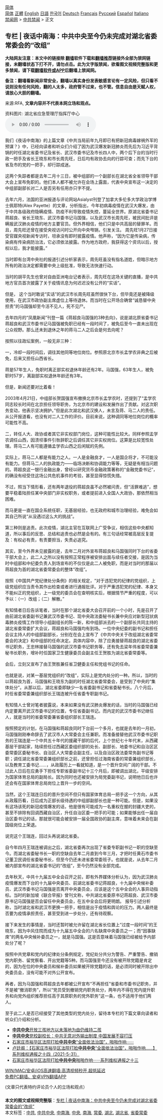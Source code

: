  <!-- 面包屑导航 --> <div class="breadcrumb"><!-- GTranslate: https://gtranslate.io/ -->  <div class="switcher notranslate">  <div class="selected">  <a href="#" onclick="return false;"> 简体</a>  </div>  <div class="option">  <a href="https://www.bannedbook.org" onclick="doGTranslate('zh-CN|zh-CN');jQuery('div.switcher div.selected a').html(jQuery(this).html());return false;" title="简体中文" class="nturl selected"> 简体</a>  <a href="https://www.bannedbook.org/zh-tw/" onclick="doGTranslate('zh-CN|zh-TW');jQuery('div.switcher div.selected a').html(jQuery(this).html());return false;" title="繁體中文" class="nturl"> 正體</a>  <a href="https://www.bannedbook.org/en/" onclick="doGTranslate('zh-CN|en');jQuery('div.switcher div.selected a').html(jQuery(this).html());return false;" title="English" class="nturl"> English</a>  <a href="https://www.bannedbook.org/ja/" onclick="doGTranslate('zh-CN|ja');jQuery('div.switcher div.selected a').html(jQuery(this).html());return false;" title="日本語" class="nturl"> 日語</a>  <a href="https://www.bannedbook.org/ko/" onclick="doGTranslate('zh-CN|ko');jQuery('div.switcher div.selected a').html(jQuery(this).html());return false;" title="한국어" class="nturl"> 한국어</a>  <a href="https://www.bannedbook.org/de/" onclick="doGTranslate('zh-CN|de');jQuery('div.switcher div.selected a').html(jQuery(this).html());return false;" title="Deutsch" class="nturl"> Deutsch</a>  <a href="https://www.bannedbook.org/fr/" onclick="doGTranslate('zh-CN|fr');jQuery('div.switcher div.selected a').html(jQuery(this).html());return false;" title="Français" class="nturl"> Français</a>  <a href="https://www.bannedbook.org/ru/" onclick="doGTranslate('zh-CN|ru');jQuery('div.switcher div.selected a').html(jQuery(this).html());return false;" title="Русский" class="nturl"> Русский</a>  <a href="https://www.bannedbook.org/es/" onclick="doGTranslate('zh-CN|es');jQuery('div.switcher div.selected a').html(jQuery(this).html());return false;" title="Español" class="nturl"> Español</a>  <a href="https://www.bannedbook.org/it/" onclick="doGTranslate('zh-CN|it');jQuery('div.switcher div.selected a').html(jQuery(this).html());return false;" title="Italiano" class="nturl"> Italiano</a>  </div>  </div>      <div class='breadcrumb-sub'><!-- Breadcrumb NavXT 6.3.0 --> <a href="https://www.bannedbook.org/" class="home">禁闻网</a> &gt; <a href="https://www.bannedbook.org/bnews/cbnews/" class="category">中共禁闻</a> &gt; 正文</div></div><h2>专栏 | 夜话中南海：中共中央至今仍未完成对湖北省委常委会的“改组”</h2> <p class="notice"><b>大陆网友注意：本文中的链接除 <a href="https://github.com/bannedbook/fanqiang" >翻墙</a>软件下载和<a href="https://github.com/killgcd/justmysocks/blob/master/README.md">翻墙推荐</a>链接外全部为禁网链接，未翻墙状态下打不开，请勿点击。此为文字版禁闻，欲看图文视频完整版和更多禁闻，请下载<a href="https://github.com/bannedbook/fanqiang">翻墙软件或APP</a>后翻墙上禁闻网。</p><p>备注：翻墙看新闻非常安全，翻墙以真实身份发表敏感言论有一定风险，但只看不说则没有任何风险，翻的人太多，政府管不过来，也不管。信息自由是天赋人权，请放心大胆的翻墙。</b></p>  <div class="entry"> <p>来源:RFA, <strong>文章内容并不代表本网立场和观点。</strong></p> <p>&#36164;&#26009;&#22270;&#29255;: &#28246;&#21271;&#30465;&#24212;&#24613;&#31649;&#29702;&#21381;&#25351;&#25381;&#21381;&#20013;&#24515;             <audio controls="controls" preload="metadata" src="https://www.rfa.org/mandarin/zhuanlan/yehuazhongnanhai/gx-07052021142231.html/@@stream" type="audio/mpeg"></audio></p>  <p>&#25105;&#20204;&#12298;&#22812;&#35805;&#20013;&#21335;&#28023;&#12299;&#30340;&#19978;&#31687;&#25991;&#31456;&#12298;&#20013;&#20849;&#24403;&#23616;&#21069;&#24180;&#20061;&#26376;&#21363;&#24050;&#26377;&#25226;&#26032;&#20896;&#30149;&#27602;&#23233;&#31096;&#22806;&#20891;&#30340;&#39044;&#35851;&#65311;&#12299;&#20013;&#65292;&#24050;&#32463;&#21521;&#35835;&#32773;&#21644;&#21548;&#20247;&#20204;&#20171;&#32461;&#20102;&#22240;&#20026;&#27494;&#27721;&#29190;&#21457;&#26032;&#20896;&#32954;&#28814;&#32780;&#20808;&#21518;&#20026;&#20064;&#36817;&#24179;&#32972;&#38149;&#30340;&#26102;&#20219;&#28246;&#21271;&#30465;&#22996;&#20070;&#35760;&#21450;&#30465;&#38271;&#12289;&#27494;&#27721;&#24066;&#22996;&#20070;&#35760;&#21450;&#24066;&#38271;&#22235;&#20154;&#20013;&#65292;&#20004;&#20010;&#21518;&#19979;&#21488;&#30340;&#24403;&#26102;&#34892;&#25919;&#19968;&#25226;&#25163;&#21450;&#30465;&#38271;&#29579;&#26195;&#19996;&#21644;&#24066;&#38271;&#21608;&#20808;&#26106;&#65292;&#26085;&#21518;&#22343;&#26377;&#25919;&#21327;&#21435;&#21521;&#30340;&#34892;&#36394;&#21487;&#26597;&#65307;&#32780;&#20808;&#19979;&#21488;&#30340;&#30465;&#21450;&#24066;&#30340;&#20826;&#30340;&#19968;&#25226;&#25163;&#65292;&#21364;&#34892;&#36394;&#25104;&#36855;&#12290;<br />&#160;<br />&#36825;&#20004;&#20010;&#22833;&#36394;&#32773;&#37117;&#26159;&#21435;&#24180;&#20108;&#26376;&#21313;&#19977;&#26085;&#65292;&#34987;&#20013;&#32452;&#37096;&#30340;&#19968;&#20010;&#21103;&#37096;&#38271;&#22312;&#28246;&#21271;&#30465;&#20840;&#30465;&#39046;&#23548;&#24178;&#37096;&#22823;&#20250;&#19978;&#23459;&#24067;&#20813;&#32844;&#30340;&#12290;&#20182;&#20204;&#26412;&#20154;&#37117;&#19981;&#34987;&#20801;&#35768;&#22312;&#20250;&#22330;&#19978;&#38706;&#38754;&#65292;&#20195;&#34920;&#20013;&#22830;&#23459;&#24067;&#36825;&#19968;&#20915;&#23450;&#30340;&#20013;&#32452;&#37096;&#21103;&#37096;&#38271;&#23545;&#20108;&#20154;&#26159;&#21542;&#21478;&#26377;&#20219;&#29992;&#20134;&#21482;&#23383;&#19981;&#25552;&#12290;<br />&#160;<br />&#21435;&#24180;&#20845;&#26376;&#65292;&#27861;&#22269;&#30340;&#20122;&#27954;&#25253;&#36947;&#19982;&#35780;&#35770;&#32593;&#31449;Asialyst&#21002;&#30331;&#20102;&#21152;&#25343;&#22823;&#22810;&#20262;&#22810;&#22823;&#23398;&#25919;&#27835;&#23398;&#21338;&#22763;&#20329;&#32822;&#29305;(Alex Payette&#65289;&#30340;&#25991;&#31456;&#65292;&#20998;&#26512;&#25351;&#20986;&#65292;&#20170;&#24180;&#21021;&#30149;&#27602;&#30123;&#24773;&#22312;&#27494;&#27721;&#22823;&#29190;&#21457;&#65292;&#30001;&#20110;&#20013;&#20849;&#21508;&#32423;&#25919;&#24220;&#38544;&#30610;&#30123;&#24773;&#12289;&#38450;&#30123;&#19981;&#21033;&#23548;&#33268;&#30123;&#24773;&#22833;&#25511;&#65292;&#34067;&#24310;&#20840;&#19990;&#30028;&#12290;&#21407;&#28246;&#21271;&#30465;&#22996;&#20070;&#35760;&#33931;&#36229;&#33391;&#12289;&#30465;&#38271;&#29579;&#26195;&#19996;&#12289;&#27494;&#27721;&#24066;&#22996;&#20070;&#35760;&#39532;&#22269;&#24378;&#65292;&#20197;&#21450;&#27494;&#27721;&#24066;&#38271;&#21608;&#20808;&#26106;&#65292;&#34987;&#27665;&#38388;&#25209;&#35780;&#26159;&#30610;&#25253;&#27494;&#27721;&#32954;&#28814;&#30123;&#24773;&#30340;&#22320;&#26041;&#20027;&#35201;&#23448;&#21592;&#12290;&#20294;&#22806;&#30028;&#30456;&#20449;&#65292;&#20182;&#20204;&#21482;&#26159;&#20013;&#20849;&#39640;&#23618;&#30340;&#26367;&#32618;&#32650;&#12290;&#32780;&#19988;&#65292;&#21608;&#20808;&#26106;&#36824;&#26366;&#22312;&#25509;&#21463;&#22830;&#35270;&#35775;&#38382;&#26102;&#20844;&#24320;&#21521;&#20013;&#22830;&#29993;&#38149;&#65292;&#24341;&#21457;&#20851;&#27880;&#12290;&#160;&#21608;&#20808;&#26106;1&#26376;27&#26085;&#25509;&#21463;&#23448;&#23186;&#22830;&#35270;&#26032;&#38395;&#19987;&#35775;&#26102;&#65292;&#22374;&#25215;&#27809;&#26377;&#21363;&#26102;&#25259;&#38706;&#30123;&#24773;&#12290;&#20182;&#22768;&#31216;&#65292;&#8220;&#22240;&#20026;&#23427;&#26159;&#20256;&#26579;&#30149;&#65292;&#20256;&#26579;&#30149;&#26377;&#20256;&#26579;&#30149;&#38450;&#27835;&#27861;&#65292;&#23427;&#24517;&#39035;&#20381;&#27861;&#25259;&#38706;&#12290;&#20316;&#20026;&#22320;&#26041;&#25919;&#24220;&#65292;&#25105;&#33719;&#24471;&#36825;&#20010;&#36164;&#35759;&#20197;&#21518;&#65292;&#25480;&#26435;&#20197;&#21518;&#65292;&#25105;&#25165;&#33021;&#25259;&#38706;&#12290;&#8221;<br />&#160;<br />&#24403;&#26102;&#21363;&#26377;&#21488;&#28286;&#20013;&#22830;&#31038;&#30340;&#25253;&#36947;&#24341;&#36848;&#20998;&#26512;&#23478;&#34920;&#31034;&#65292;&#21608;&#20808;&#26106;&#34429;&#27809;&#26377;&#25351;&#21517;&#36947;&#22995;&#65292;&#20294;&#26263;&#31034;&#22320;&#26041;&#25152;&#26377;&#30340;&#25919;&#27835;&#20915;&#23450;&#37117;&#38656;&#35201;&#20013;&#22830;&#19978;&#32423;&#25209;&#20934;&#65292;&#23548;&#33268;&#26080;&#27861;&#24555;&#36895;&#34892;&#21160;&#12290;<br />&#160;<br />&#24403;&#26102;&#30340;&#32993;&#24179;&#20808;&#29983;&#20063;&#26366;&#23545;&#33258;&#30001;&#20122;&#27954;&#30005;&#21488;&#35760;&#32773;&#34920;&#31034;&#65292;&#21608;&#20808;&#26106;&#22312;&#36825;&#22330;&#20851;&#38190;&#30340;&#30452;&#25773;&#65292;&#26159;&#20013;&#20849;&#22320;&#26041;&#23448;&#21592;&#39318;&#27425;&#25259;&#38706;&#20102;&#20851;&#20110;&#30123;&#24773;&#35759;&#24687;&#20026;&#20309;&#36831;&#36831;&#27809;&#26377;&#20844;&#24320;&#30340;&#8220;&#23454;&#35805;&#8221;&#12290;<br />&#160;<br />&#20294;&#26159;&#65292;&#160;&#36825;&#20010;&#24403;&#26102;&#25954;&#35828;&#8220;&#23454;&#35805;&#8221;&#30340;&#27494;&#27721;&#24066;&#38271;&#21608;&#20808;&#26106;&#34429;&#28982;&#24456;&#24555;&#19979;&#21488;&#65292;&#20294;&#27605;&#31455;&#36824;&#26159;&#34987;&#38477;&#32423;&#20351;&#29992;&#65292;&#22312;&#27494;&#27721;&#24066;&#25919;&#21327;&#21103;&#20027;&#24109;&#34394;&#20301;&#19978;&#31561;&#24453;&#36864;&#20241;&#12290;&#32780;&#24403;&#26102;&#22312;&#20844;&#24320;&#22330;&#21512;&#30830;&#26366;&#8220;&#35802;&#24691;&#26367;&#20013;&#22830;&#25285;&#36131;&#8221;&#30340;&#39532;&#22269;&#24378;&#21364;&#33267;&#20170;&#27963;&#19981;&#35265;&#20154;&#65292;&#27515;&#19981;&#35265;&#23608;&#12290;<br />&#160;<br />&#21435;&#24180;&#22235;&#26376;&#30340;&#8220;&#20964;&#20976;&#26032;&#38395;&#8221;&#21002;&#30331;&#19968;&#31687;&#12298;&#33931;&#36229;&#33391;&#39532;&#22269;&#24378;&#30340;3&#31181;&#21435;&#21521;&#12299;&#65292;&#35828;&#26159;&#28246;&#21271;&#21407;&#30465;&#22996;&#20070;&#35760;&#33931;&#36229;&#33391;&#21644;&#27494;&#27721;&#24066;&#22996;&#20070;&#35760;&#39532;&#22269;&#24378;&#34987;&#20813;&#32844;&#24050;&#32463;&#26377;&#19968;&#27573;&#26102;&#38388;&#20102;&#65292;&#34987;&#20813;&#21518;&#33267;&#20170;&#19968;&#30452;&#26410;&#20986;&#29616;&#22312;&#20844;&#20247;&#35270;&#37326;&#12290;&#37027;&#20040;&#36824;&#26410;&#21040;&#36864;&#20241;&#20043;&#24180;&#30340;&#33931;&#39532;&#20108;&#20154;&#20043;&#21518;&#20250;&#26159;&#20309;&#21435;&#21521;&#21602;&#65311;<br />&#160;<br />&#25353;&#29031;&#20197;&#24448;&#25919;&#22363;&#26696;&#20363;&#65292;&#19968;&#33324;&#26080;&#38750;&#19977;&#31181;&#65306;<br />&#160;<br />&#19968;&#65292;&#20919;&#21364;&#19968;&#27573;&#26102;&#38388;&#21518;&#65292;&#35843;&#24448;&#20854;&#20182;&#21516;&#31561;&#22320;&#20301;&#23703;&#20301;&#12290;&#21442;&#29031;&#21407;&#21271;&#20140;&#24066;&#38271;&#23391;&#23398;&#20892;&#38750;&#20856;&#20043;&#21518;&#34987;&#20813;&#65292;&#21518;&#26469;&#21448;&#25285;&#20219;&#23665;&#35199;&#30465;&#38271;&#12290;<br />&#160;<br />&#33931;&#26159;57&#24180;&#29983;&#20154;&#65292;&#20813;&#32844;&#26102;&#31163;&#27491;&#37096;&#23454;&#26435;&#36864;&#20241;&#24180;&#40836;&#36824;&#26377;2&#24180;&#12290;&#39532;&#22269;&#24378;&#65292;63&#24180;&#29983;&#20154;&#65292;&#34987;&#20813;&#32844;&#26102;57&#23681;&#65292;&#31163;&#21103;&#37096;&#23454;&#26435;&#36864;&#20241;&#24180;&#40836;&#36824;&#26377;3&#24180;&#12290;<br />&#160;<br />&#20294;&#26159;&#65292;&#26032;&#38395;&#36824;&#35201;&#23545;&#27604;&#30528;&#30475;&#65281;<br />&#160;<br />2003&#24180;4&#26376;21&#26085;&#65292;&#20013;&#32452;&#37096;&#38271;&#36154;&#22269;&#24378;&#23459;&#24067;&#25764;&#25442;&#21271;&#20140;&#24066;&#38271;&#23391;&#23398;&#20892;&#26102;&#65292;&#36824;&#25552;&#21040;&#20102;&#8220;&#23391;&#23398;&#20892;&#21516;&#24535;&#36739;&#38271;&#26102;&#38388;&#22312;&#21271;&#20140;&#25285;&#20219;&#39046;&#23548;&#32844;&#21153;&#65292;&#20026;&#21271;&#20140;&#24066;&#30340;&#24314;&#35774;&#21644;&#21457;&#23637;&#20316;&#20986;&#20102;&#36129;&#29486;&#12290;&#23545;&#36825;&#27425;&#32844;&#21153;&#21464;&#21160;&#65292;&#20182;&#34920;&#31034;&#22362;&#20915;&#25317;&#25252;&#12290;&#8221;&#20294;&#26159;&#27492;&#27425;&#28246;&#21271;&#21644;&#27494;&#27721;&#25442;&#20154;&#65292;&#26410;&#35328;&#21450;&#33931;&#12289;&#39532;&#20108;&#20154;&#30340;&#36131;&#20219;&#12290;&#20174;&#20844;&#24320;&#25253;&#36947;&#30475;&#65292;&#20063;&#27809;&#26377;&#23545;&#20108;&#20154;&#24037;&#20316;&#30340;&#35780;&#20215;&#12290;&#30446;&#21069;&#26469;&#35828;&#65292;&#36825;&#31181;&#35843;&#21516;&#31561;&#22320;&#20301;&#23703;&#20301;&#30340;&#27010;&#29575;&#21487;&#33021;&#24615;&#19981;&#39640;&#12290;<br />&#160;<br />&#20108;&#65292;&#36716;&#20219;&#20154;&#22823;&#12289;&#25919;&#21327;&#25110;&#32773;&#20854;&#23427;&#38750;&#23454;&#26435;&#37096;&#38376;&#23703;&#20301;&#65292;&#36825;&#31181;&#21487;&#33021;&#24615;&#27604;&#36739;&#22823;&#12290;&#21516;&#26679;&#21442;&#29031;&#23391;&#23398;&#20892;&#35843;&#20219;&#23665;&#35199;&#65292;&#22240;&#28291;&#22365;&#20107;&#20214;&#24341;&#21646;&#36766;&#32844;&#20043;&#21518;&#35843;&#20219;&#20854;&#23427;&#38750;&#23454;&#26435;&#23703;&#20301;&#12290;&#36825;&#31639;&#26159;&#27604;&#36739;&#23485;&#24615;&#22788;&#29702;&#12290;&#33931;&#39532;&#20108;&#20154;&#26377;&#21487;&#33021;&#36981;&#24490;&#23391;&#23398;&#20892;&#23665;&#35199;&#20043;&#21518;&#38386;&#36171;&#30340;&#20808;&#20363;&#12290;<br />&#160;<br />&#23454;&#38469;&#19978;&#65292;&#33931;&#39532;&#20108;&#20154;&#37117;&#26159;&#26377;&#33021;&#21147;&#20043;&#20154;&#12290;&#19968;&#20154;&#26159;&#37329;&#34701;&#33391;&#25165;&#65292;&#19968;&#20154;&#26159;&#22269;&#20225;&#23558;&#25165;&#65292;&#19981;&#21487;&#33021;&#27809;&#26377;&#33021;&#21147;&#12290;&#20294;&#33931;&#39532;&#20108;&#20154;&#30340;&#25191;&#25919;&#33021;&#21147;&#8212;&#8212;&#20020;&#22330;&#20915;&#26029;&#21644;&#21327;&#35843;&#33021;&#21147;&#31561;&#31561;&#65292;&#26080;&#30097;&#26159;&#26377;&#30456;&#24403;&#38382;&#39064;&#30340;&#12290;&#33931;&#36229;&#33391;&#36825;&#19968;&#38134;&#34892;&#37329;&#34701;&#20986;&#36523;&#65292;&#26366;&#32463;&#20197;&#30740;&#31350;&#36135;&#24065;&#37329;&#34701;&#25919;&#31574;&#33879;&#31216;&#30340;&#8220;&#37329;&#34701;&#20826;&#22996;&#20070;&#35760;&#8221;&#65292;&#30340;&#30830;&#27809;&#26377;&#32463;&#21463;&#20303;&#36825;&#22330;&#20844;&#20849;&#21361;&#26426;&#20107;&#20214;&#30340;&#32771;&#39564;&#65292;&#29978;&#33267;&#26174;&#24471;&#24778;&#24908;&#22833;&#25514;&#12290;<br />&#160;<br />&#19981;&#36807;&#65292;&#29031;&#24403;&#19979;&#24773;&#24418;&#30475;&#65292;&#36824;&#26377;&#20004;&#24180;&#36864;&#24441;&#30340;&#33931;&#36229;&#33391;&#34429;&#19981;&#24517;&#28982;&#34987;&#38382;&#36131;&#65292;&#20294;&#8220;&#27963;&#32618;&#38590;&#36867;&#8221;&#65292;&#24819;&#35201;&#24179;&#31283;&#30528;&#38470;&#25285;&#20219;&#26576;&#20013;&#22830;&#37096;&#38376;&#38750;&#23454;&#26435;&#32844;&#21153;&#65292;&#25110;&#32773;&#25552;&#21069;&#36827;&#20837;&#20840;&#22269;&#20154;&#22823;&#25919;&#21327;&#65292;&#37027;&#20381;&#28982;&#30456;&#24403;&#22256;&#38590;&#12290;<br />&#160;<br />&#32780;&#39532;&#26356;&#26159;&#19968;&#30452;&#22312;&#22269;&#20225;&#31995;&#32479;&#20219;&#32844;&#65292;&#26080;&#22522;&#23618;&#32463;&#39564;&#65292;&#20063;&#26080;&#25919;&#24220;&#21644;&#22478;&#24066;&#27835;&#29702;&#32463;&#39564;&#65292;&#38590;&#20813;&#20250;&#22914;&#20854;&#33258;&#24049;&#25152;&#35828;&#8220;&#20174;&#27809;&#36935;&#36807;&#36825;&#20040;&#22823;&#30340;&#25361;&#25112;&#8221;&#12290;<br />&#160;<br />&#31532;&#19977;&#31181;&#21017;&#26159;&#36861;&#36131;&#12290;&#27492;&#27425;&#30123;&#24773;&#65292;&#28246;&#21271;&#20027;&#23448;&#22312;&#20114;&#32852;&#32593;&#19978;&#24191;&#21463;&#20105;&#35758;&#65292;&#30456;&#20449;&#36825;&#20123;&#20013;&#22830;&#37117;&#30693;&#36947;&#65292;&#25152;&#20197;&#20107;&#21518;&#30340;&#21453;&#24605;&#12289;&#24635;&#32467;&#21644;&#36861;&#36131;&#20063;&#24517;&#28982;&#26159;&#20250;&#26377;&#30340;&#12290;&#26377;&#19977;&#21477;&#35805;&#32463;&#24120;&#34987;&#39640;&#23618;&#21453;&#22797;&#25552;&#21450;&#65306;&#26377;&#26435;&#24517;&#26377;&#36131;&#65292;&#26377;&#36131;&#35201;&#25285;&#24403;&#65292;&#22833;&#36131;&#24517;&#36861;&#31350;&#12290;<br />&#160;<br />&#20854;&#23454;&#65292;&#33267;&#20170;&#22806;&#30028;&#26410;&#35265;&#25259;&#38706;&#30340;&#26159;&#65292;&#21435;&#24180;&#20108;&#26376;&#23545;&#22806;&#23459;&#24067;&#33931;&#36229;&#33391;&#21644;&#39532;&#22269;&#24378;&#21516;&#26102;&#19979;&#21488;&#30340;&#30465;&#22996;&#24178;&#37096;&#22823;&#20250;&#19978;&#65292;&#27492;&#20108;&#20154;&#20043;&#25152;&#20197;&#27809;&#26377;&#25353;&#29031;&#27491;&#24120;&#31243;&#24207;&#34987;&#23433;&#25490;&#20986;&#38754;&#19982;&#32493;&#20219;&#32773;&#20132;&#25509;&#65292;&#26159;&#22240;&#20026;&#24403;&#26102;&#20013;&#32452;&#37096;&#21644;&#20013;&#32426;&#22996;&#36127;&#36131;&#20154;&#21040;&#22330;&#23459;&#24067;&#30340;&#19981;&#20165;&#20165;&#26159;&#27492;&#20108;&#20154;&#34987;&#20813;&#32844;&#65292;&#32780;&#26159;&#23545;&#24403;&#26102;&#30340;&#37027;&#23626;&#20197;&#33931;&#36229;&#33391;&#20026;&#39318;&#30340;&#28246;&#21271;&#30465;&#22996;&#24120;&#22996;&#20250;&#30340;&#25972;&#20307;&#8220;&#25913;&#32452;&#8221;&#12290;<br />&#160;<br />&#25353;&#29031;&#12298;&#20013;&#22269;&#20849;&#20135;&#20826;&#32426;&#24459;&#22788;&#20998;&#26465;&#20363;&#12299;&#30340;&#30456;&#20851;&#35268;&#23450;&#65292;&#8220;&#23545;&#20110;&#36829;&#29359;&#20826;&#30340;&#32426;&#24459;&#30340;&#20826;&#32452;&#32455;&#65292;&#19978;&#32423;&#20826;&#32452;&#32455;&#24212;&#24403;&#36131;&#20196;&#20854;&#20316;&#20986;&#26816;&#26597;&#25110;&#32773;&#36827;&#34892;&#36890;&#25253;&#25209;&#35780;&#12290;&#23545;&#20110;&#20005;&#37325;&#36829;&#29359;&#20826;&#30340;&#32426;&#24459;&#12289;&#26412;&#36523;&#21448;&#19981;&#33021;&#32416;&#27491;&#30340;&#20826;&#32452;&#32455;&#65292;&#19978;&#19968;&#32423;&#20826;&#30340;&#22996;&#21592;&#20250;&#22312;&#26597;&#26126;&#26680;&#23454;&#21518;&#65292;&#26681;&#25454;&#24773;&#33410;&#20005;&#37325;&#30340;&#31243;&#24230;&#65292;&#21487;&#20197;&#20104;&#20197;&#65306;&#65288;&#19968;&#65289;&#25913;&#32452;&#65307;&#65288;&#20108;&#65289;&#35299;&#25955;&#12290;&#8221;<br />&#160;<br />&#26377;&#30693;&#24773;&#32773;&#26085;&#21518;&#21578;&#35785;&#31508;&#32773;&#65292;&#24403;&#26102;&#22312;&#37027;&#20010;&#28246;&#21271;&#30465;&#22996;&#22823;&#20250;&#21484;&#24320;&#21069;&#30340;&#19968;&#20010;&#23567;&#26102;&#65292;&#20808;&#26159;&#21484;&#24320;&#20102;&#30001;&#21069;&#28246;&#21271;&#30465;&#22996;&#21103;&#20070;&#35760;&#20860;&#27494;&#27721;&#24066;&#22996;&#20070;&#35760;&#12289;&#29616;&#20013;&#22830;&#25919;&#27861;&#22996;&#31192;&#20070;&#38271;&#20860;&#20013;&#22830;&#24212;&#23545;&#26032;&#22411;&#20896;&#29366;&#30149;&#27602;&#32954;&#28814;&#30123;&#24773;&#24037;&#20316;&#39046;&#23548;&#23567;&#32452;&#21103;&#32452;&#38271;&#30340;&#38472;&#19968;&#26032;&#65292;&#21644;&#20013;&#32452;&#37096;&#27966;&#21435;&#30340;&#19968;&#20010;&#21103;&#37096;&#38271;&#20849;&#21516;&#20027;&#25345;&#30340;&#28246;&#21271;&#30465;&#22996;&#24120;&#22996;&#25193;&#22823;&#20250;&#35758;&#65292;&#33931;&#36229;&#33391;&#21644;&#39532;&#22269;&#24378;&#22343;&#26377;&#21040;&#22330;&#12290;&#19968;&#20301;&#20013;&#22830;&#32426;&#22996;&#30340;&#21103;&#20070;&#35760;&#21644;&#25285;&#20219;&#20250;&#35758;&#20027;&#25345;&#20154;&#30340;&#20013;&#32452;&#37096;&#21103;&#37096;&#38271;&#65292;&#20998;&#21035;&#22312;&#22312;&#20250;&#19978;&#23459;&#24067;&#20102;&#12298;&#20013;&#20849;&#20013;&#22830;&#20851;&#20110;&#25913;&#32452;&#28246;&#21271;&#30465;&#22996;&#24120;&#22996;&#20250;&#30340;&#20915;&#23450;&#12299;&#21644;&#20013;&#32452;&#37096;&#30340;&#20219;&#21629;&#20915;&#23450;&#12290;&#20855;&#20307;&#20869;&#23481;&#20013;&#65292;&#38500;&#20102;&#24212;&#21191;&#25509;&#26367;&#33931;&#36229;&#33391;&#30340;&#28246;&#21271;&#30465;&#22996;&#20070;&#35760;&#32844;&#21153;&#65292;&#29579;&#24544;&#26519;&#25509;&#26367;&#39532;&#22269;&#24378;&#30340;&#27494;&#27721;&#24066;&#22996;&#20070;&#35760;&#32844;&#21153;&#31561;&#65292;&#36824;&#26377;&#20813;&#21435;&#26753;&#24180;&#20255;&#30465;&#22996;&#24120;&#22996;&#20860;&#31192;&#20070;&#38271;&#32844;&#21153;&#65292;&#22686;&#34917;&#26102;&#20219;&#22269;&#23478;&#21355;&#29983;&#20581;&#24247;&#22996;&#21592;&#20250;&#21103;&#20027;&#20219;&#29579;&#36154;&#32988;&#20026;&#28246;&#21271;&#30465;&#22996;&#24120;&#22996;&#31561;&#12290;<br />&#160;<br />&#20250;&#21518;&#65292;&#31435;&#21051;&#21448;&#23459;&#24067;&#20102;&#30001;&#29579;&#36154;&#32988;&#20860;&#20219;&#30465;&#21355;&#20581;&#22996;&#20027;&#20219;&#21644;&#20826;&#32452;&#20070;&#35760;&#30340;&#20219;&#21629;&#12290;<br />&#160;<br />&#20063;&#23601;&#26159;&#35828;&#65292;&#23545;&#26576;&#19968;&#22522;&#23618;&#20826;&#32452;&#32455;&#30340;&#8220;&#25913;&#32452;&#8221;&#65292;&#23454;&#38469;&#19978;&#26159;&#20826;&#20869;&#22788;&#20998;&#30340;&#19968;&#31181;&#12290;&#25152;&#20197;&#65292;&#24403;&#26102;&#30340;&#20197;&#33931;&#36229;&#33391;&#20026;&#39318;&#65292;&#39532;&#22269;&#24378;&#21644;&#29579;&#26195;&#19996;&#20026;&#21103;&#30340;&#26102;&#20219;&#28246;&#21271;&#30465;&#22996;&#24120;&#22996;&#20250;&#65292;&#26159;&#21463;&#21040;&#20102;&#20013;&#22830;&#30340;&#8220;&#38598;&#20307;&#22788;&#20998;&#8221;&#12290;&#20174;&#37027;&#20197;&#21518;&#65292;&#28246;&#21271;&#30465;&#22996;&#21363;&#32570;&#23569;&#19968;&#21517;&#30465;&#22996;&#21103;&#20070;&#35760;&#21644;&#30465;&#22996;&#31192;&#20070;&#38271;&#12290;&#20843;&#20010;&#26376;&#21518;&#65292;&#26102;&#20219;&#30465;&#22996;&#24120;&#22996;&#20860;&#32452;&#32455;&#37096;&#38271;&#29579;&#29790;&#36830;&#34987;&#21319;&#20219;&#30465;&#22996;&#19987;&#32844;&#21103;&#20070;&#35760;&#12290;<br />&#160;<br />&#26377;&#30693;&#24773;&#20154;&#22763;&#26366;&#23545;&#31508;&#32773;&#25259;&#38706;&#35828;&#65292;&#26412;&#26469;&#22914;&#26524;&#27809;&#26377;&#27494;&#27721;&#32954;&#28814;&#29190;&#21457;&#30340;&#35805;&#65292;&#24403;&#26102;&#30340;&#39532;&#22269;&#24378;&#24050;&#32463;&#20869;&#23450;&#35201;&#31163;&#24320;&#27494;&#27721;&#24066;&#22996;&#20070;&#35760;&#30340;&#20301;&#32622;&#65292;&#19987;&#20219;&#30465;&#22996;&#21103;&#20070;&#35760;&#12290;&#32780;&#20869;&#23450;&#30340;&#27494;&#27721;&#24066;&#22996;&#20070;&#35760;&#32487;&#20219;&#20154;&#65292;&#23601;&#26159;&#24403;&#26102;&#30340;&#30465;&#22996;&#24120;&#22996;&#20860;&#30465;&#22996;&#32452;&#32455;&#37096;&#38271;&#29579;&#29790;&#36830;&#12290;<br />&#160;<br />&#25353;&#29031;&#39044;&#23450;&#30340;&#35745;&#21010;&#65292;&#22312;&#39532;&#22269;&#24378;&#21644;&#33931;&#36229;&#33391;&#21516;&#26102;&#19979;&#21488;&#21069;&#19968;&#20010;&#22810;&#26376;&#65292;&#20063;&#23601;&#26159;&#21435;&#24180;&#30340;&#19968;&#26376;&#21021;&#65292;&#39532;&#22269;&#24378;&#21018;&#21018;&#22857;&#21629;&#36766;&#21435;&#20102;&#27494;&#27721;&#24066;&#20154;&#22823;&#24120;&#22996;&#20250;&#20027;&#20219;&#20860;&#32844;&#12290;&#32780;&#20934;&#22791;&#25509;&#26367;&#20182;&#27494;&#27721;&#24066;&#22996;&#20070;&#35760;&#32844;&#21153;&#30340;&#29579;&#29790;&#36830;&#26159;&#19968;&#20010;&#20013;&#20849;&#20116;&#21313;&#24180;&#20195;&#30340;&#25588;&#34255;&#24178;&#37096;&#30340;&#21518;&#20195;&#65292;&#19978;&#20010;&#19990;&#32426;&#19971;&#21313;&#24180;&#20195;&#26411;&#65292;&#20174;&#35199;&#34255;&#22522;&#23618;&#24178;&#37096;&#36215;&#23478;&#65292;&#38470;&#32493;&#25285;&#20219;&#36807;&#35199;&#34255;&#21306;&#22996;&#32452;&#32455;&#37096;&#30340;&#22788;&#38271;&#12289;&#21103;&#37096;&#38271;&#12289;&#22320;&#22996;&#20070;&#35760;&#21644;&#33258;&#27835;&#21306;&#21306;&#22996;&#24120;&#22996;&#21306;&#22996;&#31192;&#20070;&#38271;&#12289;&#33258;&#27835;&#21306;&#20154;&#22823;&#24120;&#22996;&#20250;&#21103;&#20027;&#20219;&#65292;&#20197;&#21450;&#33258;&#27835;&#21306;&#25919;&#27861;&#22996;&#24120;&#21153;&#21103;&#20070;&#35760;&#31561;&#32844;&#65307;&#35843;&#20219;&#28246;&#21271;&#30465;&#22996;&#24120;&#22996;&#20860;&#32452;&#32455;&#37096;&#38271;&#20043;&#21069;&#65292;&#36824;&#26366;&#25285;&#20219;&#36807;&#28023;&#21335;&#30465;&#22996;&#30340;&#24120;&#22996;&#20860;&#32452;&#32455;&#37096;&#38271;&#65292;&#20197;&#21450;&#25945;&#32946;&#24037;&#22996;&#20070;&#35760;&#8230;&#8230;&#65292;&#20174;&#25919;&#23653;&#21382;&#19978;&#19968;&#30475;&#23601;&#30693;&#36947;&#65292;&#26159;&#19968;&#20010;&#26187;&#21319;&#31354;&#38388;&#24191;&#38420;&#30340;&#24178;&#37096;&#12290;&#19981;&#36807;&#27492;&#20154;&#26085;&#21518;&#22312;&#24212;&#21191;&#25163;&#19979;&#25285;&#20219;&#19987;&#32844;&#30465;&#22996;&#21103;&#20070;&#35760;&#21313;&#19977;&#20010;&#26376;&#21518;&#65292;&#21363;&#34987;&#35843;&#20986;&#28246;&#21271;&#65292;&#24179;&#32423;&#23433;&#25490;&#20026;&#22269;&#23478;&#20307;&#32946;&#24635;&#23616;&#30340;&#21103;&#23616;&#38271;&#12290;&#22240;&#20026;&#21516;&#26102;&#20063;&#36824;&#34987;&#23433;&#25490;&#20026;&#23616;&#20826;&#22996;&#21103;&#20070;&#35760;&#65292;&#35828;&#26126;&#20182;&#26085;&#21518;&#20063;&#35768;&#36824;&#20250;&#26377;&#22312;&#22269;&#23478;&#20307;&#32946;&#24635;&#23616;&#23703;&#20301;&#19978;&#26187;&#21319;&#19968;&#27493;&#30340;&#31354;&#38388;&#12290;<br />&#160;<br />&#24403;&#28982;&#65292;&#36825;&#20010;&#29579;&#29790;&#36830;&#26085;&#21518;&#30340;&#26187;&#21319;&#31354;&#38388;&#19981;&#20294;&#21482;&#26377;&#22269;&#23478;&#20307;&#32946;&#24635;&#23616;&#19968;&#25226;&#25163;&#36825;&#19968;&#20010;&#26041;&#21521;&#65292;&#20174;&#20854;&#20174;&#25919;&#23653;&#21382;&#30475;&#65292;&#26085;&#21518;&#25104;&#20026;&#27491;&#37096;&#38271;&#32423;&#24453;&#36935;&#30340;&#20013;&#32452;&#37096;&#21103;&#37096;&#38271;&#20063;&#26159;&#19968;&#31181;&#21487;&#33021;&#12290;&#20294;&#26159;&#65292;&#22914;&#26524;&#27809;&#26377;&#36825;&#22330;&#35813;&#27515;&#30340;&#26032;&#20896;&#30123;&#24773;&#29190;&#21457;&#30340;&#35805;&#65292;&#20182;&#26159;&#24456;&#26377;&#21487;&#33021;&#25104;&#20026;&#19968;&#21517;&#37325;&#26435;&#22312;&#25569;&#30340;&#23553;&#30086;&#22823;&#21519;&#30340;&#65292;&#29978;&#33267;&#19981;&#25490;&#38500;&#26377;&#22238;&#35843;&#35199;&#34255;&#33258;&#27835;&#21306;&#65292;&#21319;&#20219;&#33258;&#27835;&#21306;&#22996;&#19968;&#25226;&#25163;&#30340;&#21487;&#33021;&#65307;&#22914;&#26524;&#33021;&#22815;&#20986;&#20219;&#19968;&#23626;&#33258;&#27835;&#21306;&#22996;&#20070;&#35760;&#30340;&#35805;&#65292;&#37027;&#23601;&#24456;&#21487;&#33021;&#20250;&#34987;&#23433;&#25490;&#19968;&#23626;&#20840;&#22269;&#25919;&#21327;&#30340;&#21103;&#20027;&#24109;&#65292;&#24847;&#21619;&#30528;&#26410;&#26469;&#20250;&#22312;&#21103;&#22269;&#32423;&#23703;&#20301;&#19978;&#33635;&#36864;&#12290;<br />&#160;<br />&#35828;&#23436;&#36825;&#20010;&#29579;&#29790;&#36830;&#65292;&#22238;&#36807;&#22836;&#20877;&#35828;&#28246;&#21271;&#30465;&#22996;&#12290;<br />&#160;<br />&#33258;&#20170;&#24180;&#22235;&#26376;&#29579;&#29790;&#36830;&#34987;&#35843;&#20986;&#20043;&#21518;&#65292;&#28246;&#21271;&#30465;&#22996;&#20877;&#27425;&#20986;&#29616;&#20102;&#30465;&#22996;&#19987;&#32844;&#21103;&#20070;&#35760;&#19968;&#32844;&#30340;&#31354;&#32570;&#33267;&#20170;&#12290;&#32780;&#28246;&#21271;&#30465;&#22996;&#31192;&#20070;&#38271;&#19968;&#32844;&#30340;&#31354;&#32570;&#33258;&#21435;&#24180;&#20108;&#26376;&#30452;&#21040;&#20170;&#24180;&#19977;&#26376;&#65292;&#25165;&#25226;&#26102;&#20219;&#40644;&#30707;&#24066;&#22996;&#20070;&#35760;&#33891;&#21355;&#27665;&#35843;&#20219;&#30465;&#22996;&#31192;&#20070;&#38271;&#65292;&#20294;&#33267;&#20170;&#20173;&#36824;&#26410;&#36827;&#30465;&#22996;&#24120;&#22996;&#29677;&#23376;&#12290;&#20063;&#23601;&#26159;&#35828;&#65292;&#20174;&#21435;&#24180;&#20108;&#26376;&#34987;&#20869;&#37096;&#23459;&#24067;&#30340;&#28246;&#21271;&#30465;&#22996;&#20070;&#35760;&#30340;&#8220;&#25913;&#32452;&#8221;&#65292;&#33267;&#20170;&#20173;&#28982;&#27809;&#26377;&#20840;&#37096;&#23436;&#25104;&#12290;<br />&#160;<br />&#21435;&#24180;&#31179;&#22825;&#65292;&#20013;&#20849;&#21313;&#20061;&#23626;&#20116;&#20013;&#20840;&#20250;&#21484;&#24320;&#20043;&#21069;&#65292;&#21363;&#26377;&#22806;&#30028;&#23186;&#20307;&#20998;&#26512;&#35748;&#20026;&#65292;&#22240;&#20026;&#27494;&#27721;&#32954;&#28814;&#30123;&#24773;&#29190;&#21457;&#32780;&#19979;&#21488;&#30340;&#21313;&#20061;&#23626;&#20013;&#22830;&#22996;&#21592;&#12289;&#21069;&#28246;&#21271;&#30465;&#22996;&#20070;&#35760;&#33931;&#36229;&#33391;&#65292;&#21313;&#20061;&#23626;&#20013;&#22830;&#20505;&#34917;&#22996;&#21592;&#12289;&#27494;&#27721;&#24066;&#22996;&#20070;&#35760;&#39532;&#22269;&#24378;&#26159;&#21542;&#31163;&#24320;&#20013;&#22830;&#22996;&#21592;&#20250;&#65292;&#24212;&#35813;&#26159;&#36825;&#20010;&#20116;&#20013;&#20840;&#20250;&#30340;&#20154;&#20107;&#24322;&#21160;&#25351;&#26631;&#12290;&#24403;&#26102;&#30340;&#26032;&#21152;&#22369;&#12298;&#32852;&#21512;&#26089;&#25253;&#12299;&#26366;&#21002;&#25991;&#31216;&#65292;&#20013;&#20849;&#28246;&#21271;&#30465;&#22996;&#21407;&#20070;&#35760;&#33931;&#36229;&#33391;&#12289;&#27494;&#27721;&#24066;&#22996;&#21407;&#20070;&#35760;&#39532;&#22269;&#24378;&#26159;&#21542;&#20250;&#30041;&#20219;&#20013;&#22830;&#22996;&#21592;&#20250;&#65292;&#22312;&#20116;&#20013;&#20840;&#20250;&#21518;&#23558;&#26356;&#26126;&#26391;&#12290;&#160;&#25253;&#23548;&#24341;&#36848;&#20998;&#26512;&#31216;&#65292;&#24403;&#26102;&#28246;&#21271;&#30465;&#21644;&#27494;&#27721;&#24066;&#26356;&#25442;&#19968;&#25226;&#25163;&#65292;&#30456;&#20449;&#26159;&#20986;&#20110;&#30123;&#24773;&#21644;&#33286;&#35770;&#30340;&#21387;&#21147;&#12290;&#20004;&#20154;&#26368;&#32456;&#26159;&#21542;&#35201;&#20026;&#30123;&#24773;&#25215;&#25285;&#36131;&#20219;&#65292;&#29978;&#33267;&#21463;&#21040;&#36827;&#19968;&#27493;&#22788;&#20998;&#65292;&#36824;&#26377;&#24453;&#35266;&#23519;&#12290;<br />&#160;<br />&#25509;&#19979;&#26469;&#21457;&#29983;&#30340;&#20107;&#24773;&#26159;&#65292;&#24403;&#26102;&#36824;&#26242;&#26102;&#34987;&#20801;&#35768;&#30041;&#22312;&#28246;&#21271;&#30465;&#38271;&#20301;&#32622;&#19978;&#8220;&#36807;&#24230;&#19968;&#27573;&#26102;&#38388;&#8221;&#30340;&#29579;&#26195;&#19996;&#65292;&#22240;&#20026;&#20013;&#39118;&#20303;&#38498;&#32780;&#25104;&#20026;&#21313;&#20061;&#23626;&#20116;&#20013;&#20840;&#20250;&#30340;&#20845;&#21517;&#32570;&#24109;&#20013;&#22830;&#22996;&#21592;&#20043;&#19968;&#65307;&#32780;&#8220;&#22240;&#20107;&#32570;&#24109;&#8221;&#30340;&#20004;&#21517;&#20013;&#22830;&#20505;&#34917;&#22996;&#21592;&#20043;&#19968;&#65292;&#23601;&#26159;&#39532;&#22269;&#24378;&#12290;&#36825;&#26159;&#21542;&#24847;&#21619;&#30528;&#39532;&#22269;&#24378;&#24050;&#32463;&#34987;&#32473;&#20104;&#20869;&#37096;&#22788;&#20998;&#20102;&#21602;&#65311;<br />&#160;<br />&#25353;&#29031;&#20013;&#20849;&#20826;&#31456;&#21644;&#20826;&#20869;&#30340;&#32426;&#24459;&#22788;&#20998;&#26465;&#20363;&#35268;&#23450;&#65292;&#20826;&#32426;&#22788;&#20998;&#20849;&#20998;&#20026;&#35686;&#21578;&#12289;&#20005;&#37325;&#35686;&#21578;&#12289;&#25764;&#38144;&#20826;&#20869;&#32844;&#21153;&#12289;&#30041;&#20826;&#23519;&#30475;&#12289;&#24320;&#20986;&#20826;&#31821;&#31561;5&#31181;&#12290;&#32780;&#39532;&#22269;&#24378;&#33267;&#20170;&#36824;&#27809;&#26377;&#34987;&#24320;&#38500;&#20826;&#31821;&#26159;&#32943;&#23450;&#30340;&#65292;&#22240;&#20026;&#22312;&#20301;&#30340;&#20013;&#22830;&#22996;&#21592;&#21644;&#20505;&#34917;&#22996;&#21592;&#22914;&#26524;&#34987;&#24320;&#38500;&#20826;&#31821;&#30340;&#35805;&#65292;&#26159;&#24517;&#39035;&#21516;&#26102;&#34987;&#24320;&#38500;&#20986;&#20013;&#22830;&#22996;&#21592;&#20250;&#65292;&#27809;&#26377;&#21487;&#33021;&#19981;&#23545;&#22806;&#20844;&#24320;&#23459;&#24067;&#12290;<br />&#160;<br />&#20877;&#32773;&#65292;&#22240;&#20026;&#39532;&#22269;&#24378;&#21644;&#33931;&#36229;&#33391;&#21435;&#24180;&#37117;&#34987;&#20844;&#24320;&#23459;&#24067;&#8220;&#19981;&#20877;&#25285;&#20219;&#8221;&#30465;&#22996;&#21644;&#24066;&#22996;&#20070;&#35760;&#32844;&#21153;&#65292;&#24182;&#19981;&#26159;&#34987;&#8220;&#25764;&#28040;&#32844;&#21153;&#8221;&#65292;&#25152;&#20197;&#8220;&#20826;&#21592;&#21463;&#21040;&#25764;&#38144;&#20826;&#20869;&#32844;&#21153;&#22788;&#20998;&#65292;&#20004;&#24180;&#20869;&#19981;&#24471;&#22312;&#20826;&#20869;&#25552;&#21319;&#32844;&#21153;&#21644;&#21521;&#20826;&#22806;&#32452;&#32455;&#25512;&#33616;&#25285;&#20219;&#39640;&#20110;&#20854;&#21407;&#32844;&#21153;&#30340;&#20826;&#22806;&#32844;&#21153;&#8221;&#36825;&#19968;&#26465;&#65292;&#20063;&#19981;&#36866;&#29992;&#20110;&#20182;&#20204;&#20004;&#20154;&#12290;<br />&#160;<br />&#33267;&#20110;&#27492;&#20108;&#20154;&#26159;&#21542;&#24050;&#32463;&#25509;&#21463;&#20102;&#20854;&#20182;&#31867;&#22411;&#30340;&#20826;&#20869;&#22788;&#20998;&#65292;&#30041;&#24453;&#26412;&#19987;&#26639;&#30340;&#19979;&#31687;&#25991;&#31456;&#21521;&#35835;&#32773;&#21644;&#21548;&#20247;&#20204;&#20171;&#32461;&#21644;&#20998;&#26512;&#12290;</p> <ul class='op-related-articles' title='相关阅读'> <li><a href='https://www.bannedbook.org/bnews/baitai/20210707/1582337.html' target='_blank'><b>中共中央</b>开放三孩地方以未落地为由仍维持二孩</a></li> <li><a href='https://www.bannedbook.org/bnews/baitai/20210623/1572721.html' target='_blank'><b>中共中央</b>党校副校长：中共无意对外输出制度 中国发展不容打压</a></li> <li><a href='https://www.bannedbook.org/bnews/baitai/20210601/1557802.html' target='_blank'>石家庄市裕华区法院打脸<b>中共中央</b>“全面依法治国”，啪啪作响······</a></li> <li><a href='https://www.bannedbook.org/bnews/weiquan/20210601/1557499.html' target='_blank'>卢廷阁&#65306;&#12304;石家庄市裕华区法院打脸<b>中共中央</b>&#8220;全面依法治国&#8221;&#65292;啪啪作响&#8230;&#8230;&#12305;系列维权通报之十四&#65288;2021-5-31&#65289;</a></li> <li><a href='https://www.bannedbook.org/bnews/baitai/20210513/1545435.html' target='_blank'>石家庄市裕华区法院打脸<b>中共中央</b>啪啪作响······系列维权通报之十三</a></li> </ul> <p class="texttj"> <a href="https://github.com/bannedbook/fanqiang/wiki/V2ray%E6%9C%BA%E5%9C%BA" target="_blank">WIN/MAC/安卓/iOS高速翻墙:高清视频秒开,超低延迟</a><br/> <a href="https://github.com/bannedbook/fanqiang/wiki/%E7%A6%81%E9%97%BB%E7%BD%91%E5%AE%89%E5%8D%93%E7%BF%BB%E5%A2%99%E6%96%B0%E9%97%BBAPP" target="_blank">免费PC翻墙、安卓VPN翻墙APP</a></p> <p>(&#25991;&#31456;&#21482;&#20195;&#34920;&#29305;&#32422;&#35780;&#35770;&#21592;&#20010;&#20154;&#30340;&#31435;&#22330;&#21644;&#35266;&#28857;&#65289;</p><a name='sharetosocial'></a>  <div style="margin-bottom:5px;padding-bottom:5px;clear:both"> <div id="archive-pix-1" class="banner-ads"> <!-- AuctionX Display platform tag START --> <div id="26318x728x90x621x_ADSLOT2" clicktrack="%%CLICK_URL_ESC%%"></div> <!-- AuctionX Display platform tag END --> </div> <div id="archive-pix-2" class="banner-ads"> <!-- AuctionX Display platform tag START --> <div id="26315x300x250x621x_ADSLOT2" clicktrack="%%CLICK_URL_ESC%%"></div> <!-- AuctionX Display platform tag END --> </div> </div>    <div id="archive-pix-1" class="banner-ads"> <!-- AuctionX Display platform tag START --> <div id="26318x728x90x621x_ADSLOT3" clicktrack="%%CLICK_URL_ESC%%"></div> <!-- AuctionX Display platform tag END --> </div> <div><b>本文的图文或视频完整版</b>：<a href='https://www.bannedbook.org/bnews/cbnews/20210710/1584032.html'>专栏 | 夜话中南海：中共中央至今仍未完成对湖北省委常委会的“改组”</a></div>  </div><!--END ENTRY--> <div class="postfooter"> <div>本文标签：<a href="https://www.bannedbook.org/bnews/tag/%e4%b8%ad%e5%85%b1/" rel="tag">中共</a>, <a href="https://www.bannedbook.org/bnews/tag/%e4%b8%ad%e5%85%b1%e4%b8%ad%e5%a4%ae/" rel="tag">中共中央</a>, <a href="https://www.bannedbook.org/bnews/tag/%e4%b8%ad%e5%8d%97%e6%b5%b7/" rel="tag">中南海</a>, <a href="https://www.bannedbook.org/bnews/tag/%E4%B8%AD%E5%A4%AE/" rel="tag">中央</a>, <a href="https://www.bannedbook.org/bnews/tag/%e5%8d%97%e6%b5%b7/" rel="tag">南海</a>, <a href="https://www.bannedbook.org/bnews/tag/%e5%b8%b8%e5%a7%94/" rel="tag">常委</a>, <a href="https://www.bannedbook.org/bnews/tag/%e6%b9%96%e5%8c%97/" rel="tag">湖北</a>, <a href="https://www.bannedbook.org/bnews/tag/%E6%B9%96%E5%8C%97%E7%9C%81/" rel="tag">湖北省</a>, <a href="https://www.bannedbook.org/bnews/tag/%E7%9C%81%E5%A7%94%E5%B8%B8%E5%A7%94/" rel="tag">省委常委</a></div>  </div><!--END POSTFOOTER--> 